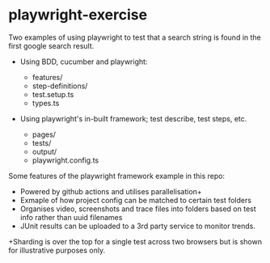 # playwright-exercise

Two examples of using playwright to test that a search string is found in the first google search result.

* Using BDD, cucumber and playwright:
  * features/
  * step-definitions/
  * test.setup.ts
  * types.ts

* Using playwright's in-built framework; test describe, test steps, etc.
  * pages/
  * tests/
  * output/
  * playwright.config.ts

Some features of the playwright framework example in this repo:
* Powered by github actions and utilises parallelisation+
* Exmaple of how project config can be matched to certain test folders
* Organises video, screenshots and trace files into folders based on test info rather than uuid filenames
* JUnit results can be uploaded to a 3rd party service to monitor trends.

+Sharding is over the top for a single test across two browsers but is shown for illustrative purposes only.
